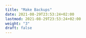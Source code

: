 ```yaml
---
title: "Make Backups"
date: 2021-08-29T23:53:24+02:00
lastmod: 2021-08-29T23:53:24+02:00
weight: "3"
draft: false
---
```


